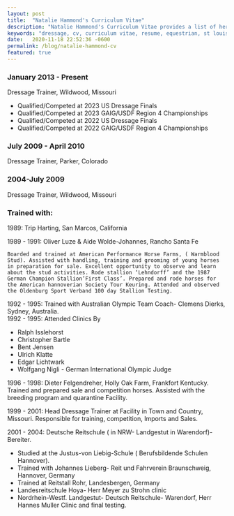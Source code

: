 ```yaml
---
layout: post
title:  "Natalie Hammond's Curriculum Vitae"
description: "Natalie Hammond's Curriculum Vitae provides a list of her accomplishments and experience as a dressage trainer and competitor."
keywords: "dressage, cv, curriculum vitae, resume, equestrian, st louis, FEI, international"
date:   2020-11-18 22:52:36 -0600
permalink: /blog/natalie-hammond-cv
featured: true
---
```

### January 2013 - Present
Dressage Trainer, Wildwood, Missouri

- Qualified/Competed at 2023 US Dressage Finals
- Qualified/Competed at 2023 GAIG/USDF Region 4 Championships
- Qualified/Competed at 2022 US Dressage Finals
- Qualified/Competed at 2022 GAIG/USDF Region 4 Championships


### July 2009 - April 2010

Dressage Trainer, Parker, Colorado

### 2004-July 2009
Dressage Trainer, Wildwood, Missouri

### Trained with:
1989: Trip Harting, San Marcos, California  

1989 - 1991: Oliver Luze & Aide Wolde-Johannes, Rancho Santa Fe

    Boarded and trained at American Performance Horse Farms, ( Warmblood Stud). Assisted with handling, training and grooming of young horses in preparation for sale. Excellent opportunity to observe and learn about the stud activities. Rode stallion ‘Lehndorff’ and the 1987 German Champion Stallion’First Class’. Prepared and rode horses for the American hannoverian Society Tour Keuring. Attended and observed the Oldenburg Sport Verband 100 day Stallion Testing.
     
1992 - 1995: Trained with Australian Olympic Team Coach- Clemens Dierks, Sydney, Australia.  
1992 - 1995: Attended Clinics By  
* Ralph Isslehorst
* Christopher Bartle
* Bent Jensen 
* Ulrich Klatte
* Edgar Lichtwark
* Wolfgang Nigli - German International Olympic Judge

1996 - 1998: Dieter Felgendreher, Holly Oak Farm, Frankfort Kentucky. Trained and prepared sale and competition horses. Assisted with the breeding program and quarantine Facility.  

1999 - 2001: Head Dressage Trainer at Facility in Town and Country, Missouri. Responsible for training, competition, Imports and Sales.  

2001 - 2004: Deutsche Reitschule ( in NRW- Landgestut in Warendorf)- Bereiter.  
* Studied at the Justus-von Liebig-Schule ( Berufsbildende Schulen Hannover).
* Trained with Johannes Lieberg- Reit und Fahrverein Braunschweig, Hannover, Germany
* Trained at Reitstall Rohr, Landesbergen, Germany
* Landesreitschule Hoya- Herr Meyer zu Strohn clinic
* Nordrhein-Westf. Landgestut- Deutsch Reitschule- Warendorf, Herr Hannes Muller Clinic and final testing.




